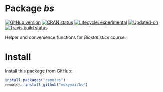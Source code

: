 
<!-- README.md is generated from README.Rmd. Please edit that file -->

# Package ***bs***

<!-- badges: start -->

[![GitHub
version](https://img.shields.io/badge/GitHub-v0.0.0.9000-brightgreen.svg)](https://github.com/GegznaV/bs)
[![CRAN
status](https://www.r-pkg.org/badges/version/bs)](https://CRAN.R-project.org/package=bs)
[![Lifecycle:
experimental](https://img.shields.io/badge/lifecycle-experimental-orange.svg)](https://www.tidyverse.org/lifecycle/#experimental)
[![Updated-on](https://img.shields.io/badge/Updated%20on-2020--01--16-yellowgreen.svg)]()
[![Travis build
status](https://travis-ci.com/mokymai/bs.svg?branch=master)](https://travis-ci.com/mokymai/bs)
<!-- badges: end -->

Helper and convenience functions for *Biostatistics* course.

# Install

Install this package from GitHub:

``` r
install.packages("remotes")
remotes::install_github("mokymai/bs")
```
